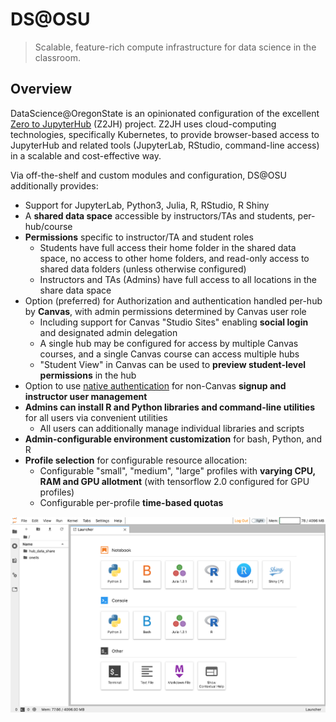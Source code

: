 # DS@OSU

> Scalable, feature-rich compute infrastructure for data science in the classroom.



## Overview

DataScience@OregonState is an opinionated configuration of
the excellent [Zero to JupyterHub](https://zero-to-jupyterhub.readthedocs.io/en/stable/) (Z2JH) project.
Z2JH uses cloud-computing technologies, specifically Kubernetes, to provide browser-based access
to JupyterHub and related tools (JupyterLab, RStudio, command-line access) in a scalable and cost-effective way.



Via off-the-shelf and custom modules and configuration, DS@OSU additionally provides:

* Support for JupyterLab, Python3, Julia, R, RStudio, R Shiny
* A **shared data space** accessible by instructors/TAs and students, per-hub/course
* **Permissions** specific to instructor/TA and student roles
  * Students have full access their home folder in the shared data space, no access to other home folders, and read-only access to shared data folders (unless otherwise configured)
  * Instructors and TAs (Admins) have full access to all locations in the share data space
* Option (preferred) for Authorization and authentication handled per-hub by **Canvas**, with admin permissions determined by Canvas user role
  * Including support for Canvas "Studio Sites" enabling **social login** and designated admin delegation
  * A single hub may be configured for access by multiple Canvas courses, and a single Canvas course can access multiple hubs
  * "Student View" in Canvas can be used to **preview student-level permissions** in the hub
* Option to use [native authentication](https://native-authenticator.readthedocs.io/en/latest/) for non-Canvas **signup and instructor user management**
* **Admins can install R and Python libraries and command-line utilities** for all users via convenient utilities
  * All users can additionally manage individual libraries and scripts
* **Admin-configurable environment customization** for bash, Python, and R
* **Profile selection** for configurable resource allocation:
  * Configurable "small", "medium", "large" profiles with **varying CPU, RAM and GPU allotment** (with tensorflow 2.0 configured for GPU profiles)
  * Configurable per-profile **time-based quotas**


![](media/dshub_main.png ':size=90%')


